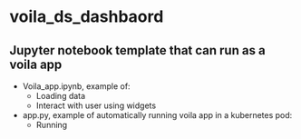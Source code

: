 # voila_ds_dashbaord
## Jupyter notebook template that can run as a voila app
* Voila_app.ipynb, example of:
  - Loading data 
  - Interact with user using widgets
* app.py, example of automatically running voila app in a kubernetes pod:
  - Running 

